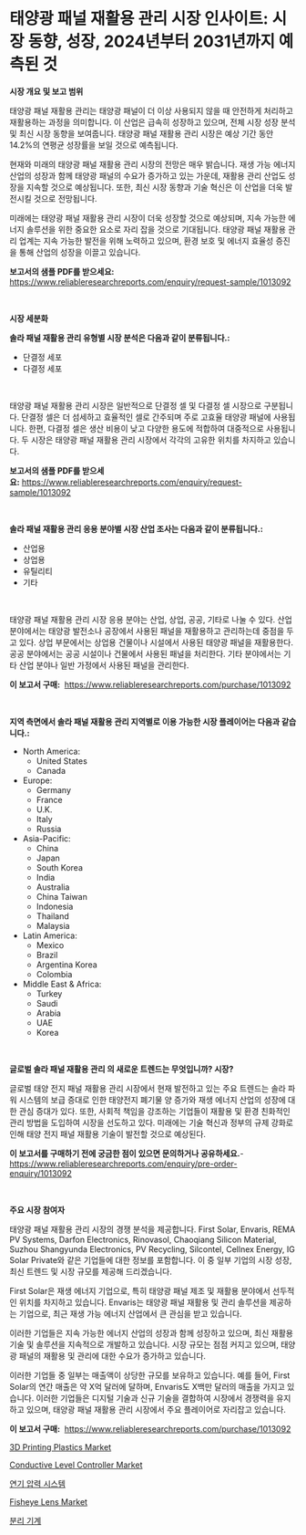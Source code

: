 <p><h1>태양광 패널 재활용 관리 시장 인사이트: 시장 동향, 성장, 2024년부터 2031년까지 예측된 것</h1></p><p><strong>시장 개요 및 보고 범위</strong></p>
<p><p>태양광 패널 재활용 관리는 태양광 패널이 더 이상 사용되지 않을 때 안전하게 처리하고 재활용하는 과정을 의미합니다. 이 산업은 급속히 성장하고 있으며, 전체 시장 성장 분석 및 최신 시장 동향을 보여줍니다. 태양광 패널 재활용 관리 시장은 예상 기간 동안 14.2%의 연평균 성장률을 보일 것으로 예측됩니다.</p><p>현재와 미래의 태양광 패널 재활용 관리 시장의 전망은 매우 밝습니다. 재생 가능 에너지 산업의 성장과 함께 태양광 패널의 수요가 증가하고 있는 가운데, 재활용 관리 산업도 성장을 지속할 것으로 예상됩니다. 또한, 최신 시장 동향과 기술 혁신은 이 산업을 더욱 발전시킬 것으로 전망됩니다.</p><p>미래에는 태양광 패널 재활용 관리 시장이 더욱 성장할 것으로 예상되며, 지속 가능한 에너지 솔루션을 위한 중요한 요소로 자리 잡을 것으로 기대됩니다. 태양광 패널 재활용 관리 업계는 지속 가능한 발전을 위해 노력하고 있으며, 환경 보호 및 에너지 효율성 증진을 통해 산업의 성장을 이끌고 있습니다.</p></p>
<p><strong>보고서의 샘플 PDF를 받으세요:</strong> <a href="https://www.reliableresearchreports.com/enquiry/request-sample/1013092">https://www.reliableresearchreports.com/enquiry/request-sample/1013092</a></p>
<p>&nbsp;</p>
<p><strong>시장 세분화</strong></p>
<p><strong>솔라 패널 재활용 관리 유형별 시장 분석은 다음과 같이 분류됩니다.:</strong></p>
<p><ul><li>단결정 세포</li><li>다결정 세포</li></ul></p>
<p>&nbsp;</p>
<p><p>태양광 패널 재활용 관리 시장은 일반적으로 단결정 셀 및 다결정 셀 시장으로 구분됩니다. 단결정 셀은 더 섬세하고 효율적인 셀로 간주되며 주로 고효율 태양광 패널에 사용됩니다. 한편, 다결정 셀은 생산 비용이 낮고 다양한 용도에 적합하여 대중적으로 사용됩니다. 두 시장은 태양광 패널 재활용 관리 시장에서 각각의 고유한 위치를 차지하고 있습니다.</p></p>
<p><strong>보고서의 샘플 PDF를 받으세요:</strong>&nbsp;<a href="https://www.reliableresearchreports.com/enquiry/request-sample/1013092">https://www.reliableresearchreports.com/enquiry/request-sample/1013092</a></p>
<p>&nbsp;</p>
<p><strong> 솔라 패널 재활용 관리 응용 분야별 시장 산업 조사는 다음과 같이 분류됩니다.:</strong></p>
<p><ul><li>산업용</li><li>상업용</li><li>유틸리티</li><li>기타</li></ul></p>
<p>&nbsp;</p>
<p><p>태양광 패널 재활용 관리 시장 응용 분야는 산업, 상업, 공공, 기타로 나눌 수 있다. 산업 분야에서는 태양광 발전소나 공장에서 사용된 패널을 재활용하고 관리하는데 중점을 두고 있다. 상업 부문에서는 상업용 건물이나 시설에서 사용된 태양광 패널을 재활용한다. 공공 분야에서는 공공 시설이나 건물에서 사용된 패널을 처리한다. 기타 분야에서는 기타 산업 분야나 일반 가정에서 사용된 패널을 관리한다.</p></p>
<p><strong>이 보고서 구매:</strong>&nbsp; <a href="https://www.reliableresearchreports.com/purchase/1013092">https://www.reliableresearchreports.com/purchase/1013092</a></p>
<p>&nbsp;</p>
<p><strong>지역 측면에서 솔라 패널 재활용 관리 지역별로 이용 가능한 시장 플레이어는 다음과 같습니다.:</strong></p>
<p><ul>
    <li>
        North America:
        <ul>
            <li>United States</li>
            <li>Canada</li>
        </ul>
    </li>
    <li>
        Europe:
        <ul>
            <li>Germany</li>
            <li>France</li>
            <li>U.K.</li>
            <li>Italy</li>
            <li>Russia</li>
        </ul>
    </li>
    <li>
        Asia-Pacific:
        <ul>
            <li>China</li>
            <li>Japan</li>
            <li>South Korea</li>
            <li>India</li>
            <li>Australia</li>
            <li>China Taiwan</li>
            <li>Indonesia</li>
            <li>Thailand</li>
            <li>Malaysia</li>
        </ul>
    </li>
    <li>
        Latin America:
        <ul>
            <li>Mexico</li>
            <li>Brazil</li>
            <li>Argentina Korea</li>
            <li>Colombia</li>
        </ul>
    </li>
    <li>
        Middle East & Africa:
        <ul>
            <li>Turkey</li>
            <li>Saudi</li>
            <li>Arabia</li>
            <li>UAE</li>
            <li>Korea</li>
        </ul>
    </li>
    </ul></p>
<p>&nbsp;</p>
<p><strong>글로벌 솔라 패널 재활용 관리 의 새로운 트렌드는 무엇입니까? 시장?</strong></p>
<p><p>글로벌 태양 전지 패널 재활용 관리 시장에서 현재 발전하고 있는 주요 트렌드는 솔라 파워 시스템의 보급 증대로 인한 태양전지 폐기물 양 증가와 재생 에너지 산업의 성장에 대한 관심 증대가 있다. 또한, 사회적 책임을 강조하는 기업들이 재활용 및 환경 친화적인 관리 방법을 도입하여 시장을 선도하고 있다. 미래에는 기술 혁신과 정부의 규제 강화로 인해 태양 전지 패널 재활용 기술이 발전할 것으로 예상된다.</p></p>
<p><strong>이 보고서를 구매하기 전에 궁금한 점이 있으면 문의하거나 공유하세요.</strong>- <a href="https://www.reliableresearchreports.com/enquiry/pre-order-enquiry/1013092">https://www.reliableresearchreports.com/enquiry/pre-order-enquiry/1013092</a></p>
<p>&nbsp;</p>
<p><strong>주요 시장 참여자</strong></p>
<p><p>태양광 패널 재활용 관리 시장의 경쟁 분석을 제공합니다. First Solar, Envaris, REMA PV Systems, Darfon Electronics, Rinovasol, Chaoqiang Silicon Material, Suzhou Shangyunda Electronics, PV Recycling, Silcontel, Cellnex Energy, IG Solar Private와 같은 기업들에 대한 정보를 포함합니다. 이 중 일부 기업의 시장 성장, 최신 트렌드 및 시장 규모를 제공해 드리겠습니다.</p><p>First Solar은 재생 에너지 기업으로, 특히 태양광 패널 제조 및 재활용 분야에서 선두적인 위치를 차지하고 있습니다. Envaris는 태양광 패널 재활용 및 관리 솔루션을 제공하는 기업으로, 최근 재생 가능 에너지 산업에서 큰 관심을 받고 있습니다.</p><p>이러한 기업들은 지속 가능한 에너지 산업의 성장과 함께 성장하고 있으며, 최신 재활용 기술 및 솔루션을 지속적으로 개발하고 있습니다. 시장 규모는 점점 커지고 있으며, 태양광 패널의 재활용 및 관리에 대한 수요가 증가하고 있습니다.</p><p>이러한 기업들 중 일부는 매출액이 상당한 규모를 보유하고 있습니다. 예를 들어, First Solar의 연간 매출은 약 X억 달러에 달하며, Envaris도 X백만 달러의 매출을 가지고 있습니다. 이러한 기업들은 디지털 기술과 신규 기술을 결합하여 시장에서 경쟁력을 유지하고 있으며, 태양광 패널 재활용 관리 시장에서 주요 플레이어로 자리잡고 있습니다.</p></p>
<p><strong>이 보고서 구매:</strong>&nbsp;&nbsp;<a href="https://www.reliableresearchreports.com/purchase/1013092">https://www.reliableresearchreports.com/purchase/1013092</a></p>
<p><p><a href="https://lydian-appliance-61d.notion.site/3D-Printing-Plastics-Market-Research-Report-Provides-thorough-Industry-Overview-which-offers-an-In--cc4a35264ec64b328428b8008ce13cdf">3D Printing Plastics Market</a></p><p><a href="https://view.publitas.com/reportprime-1/conductive-level-controller-market-research-report-the-key-to-successful-business-strategy-forecasted-for-period-from-2024-2031/">Conductive Level Controller Market</a></p><p><a href="https://github.com/fredrickeglers/Market-Research-Report-List-1/blob/main/668945111582.md">연기 압력 시스템</a></p><p><a href="https://github.com/derrinmiltonellis35gcl/Market-Research-Report-List-2/blob/main/fisheye-lens-market.md">Fisheye Lens Market</a></p><p><a href="https://github.com/bunxhcci35271755/Market-Research-Report-List-1/blob/main/719888111581.md">분리 기계</a></p></p>
